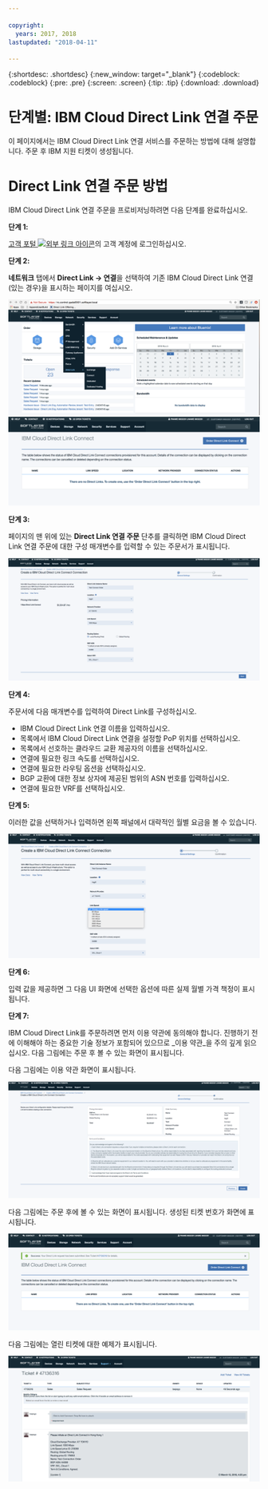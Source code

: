 ```yaml
---

copyright:
  years: 2017, 2018
lastupdated: "2018-04-11"

---
```


{:shortdesc: .shortdesc}
{:new_window: target="_blank"}
{:codeblock: .codeblock}
{:pre: .pre}
{:screen: .screen}
{:tip: .tip}
{:download: .download}


# 단계별: IBM Cloud Direct Link 연결 주문

이 페이지에서는 IBM Cloud Direct Link 연결 서비스를 주문하는 방법에 대해 설명합니다. 주문 후 IBM 지원 티켓이 생성됩니다.

# Direct Link 연결 주문 방법

IBM Cloud Direct Link 연결 주문을 프로비저닝하려면 다음 단계를 완료하십시오.

**단계 1:**

[고객 포털 ![외부 링크 아이콘](../../icons/launch-glyph.svg "외부 링크 아이콘")](https://control.softlayer.com/)의 고객 계정에 로그인하십시오.
  
**단계 2:**

**네트워크** 탭에서 **Direct Link -> 연결**을 선택하여 기존 IBM Cloud Direct Link 연결(있는 경우)을 표시하는 페이지를 여십시오.

![단계 2](images/Step2-Connect-Offering-Tab.png)
![단계 2a](images/Step2-Connect-List-Page.png)

**단계 3:**

페이지의 맨 위에 있는 **Direct Link 연결 주문** 단추를 클릭하면 IBM Cloud Direct Link 연결 주문에 대한 구성 매개변수를 입력할 수 있는 주문서가 표시됩니다.

![단계 3](images/Step3-Connect-Order-Page.png)

**단계 4:**

주문서에 다음 매개변수를 입력하여 Direct Link를 구성하십시오.

  - IBM Cloud Direct Link 연결 이름을 입력하십시오.
  - 목록에서 IBM Cloud Direct Link 연결을 설정할 PoP 위치를 선택하십시오.
  - 목록에서 선호하는 클라우드 교환 제공자의 이름을 선택하십시오.
  - 연결에 필요한 링크 속도를 선택하십시오.
  - 연결에 필요한 라우팅 옵션을 선택하십시오.
  - BGP 교환에 대한 정보 상자에 제공된 범위의 ASN 번호를 입력하십시오.
  - 연결에 필요한 VRF를 선택하십시오.

**단계 5:**

이러한 값을 선택하거나 입력하면 왼쪽 패널에서 대략적인 월별 요금을 볼 수 있습니다.

![단계 5](images/Step5-Connect-Link-Speeds.png)

**단계 6:**

입력 값을 제공하면 그 다음 UI 화면에 선택한 옵션에 따른 실제 월별 가격 책정이 표시됩니다.

**단계 7:**

IBM Cloud Direct Link를 주문하려면 먼저 이용 약관에 동의해야 합니다. 진행하기 전에 이해해야 하는 중요한 기술 정보가 포함되어 있으므로 _이용 약관_을 주의 깊게 읽으십시오. 다음 그림에는 주문 후 볼 수 있는 화면이 표시됩니다.

다음 그림에는 이용 약관 화면이 표시됩니다.

![단계 7](images/Step7-Connect-Summary-Page.png)

다음 그림에는 주문 후에 볼 수 있는 화면이 표시됩니다. 생성된 티켓 번호가 화면에 표시됩니다.

![단계 7a](images/Step7-Connect-Ticket-Generated.png)

다음 그림에는 열린 티켓에 대한 예제가 표시됩니다.

![단계 7b](images/Step7-Connect-Ticket-Details.png)
